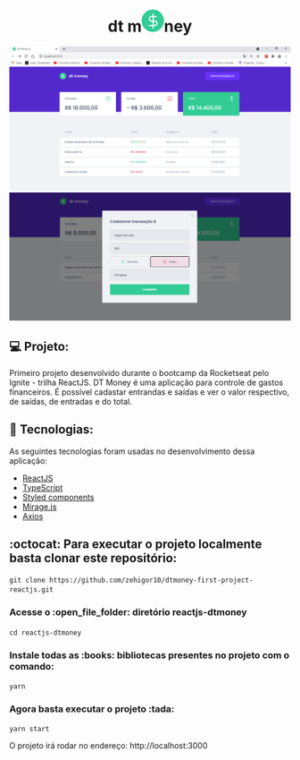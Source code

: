 
<h1 align="center">
dt m<img src="public/favicon.png">ney  </h1>

<img src="public/dt-money1.png">

<img src="public/dt-money2.png">

## 💻 Projeto:
Primeiro projeto desenvolvido durante o bootcamp da Rocketseat pelo Ignite - trilha ReactJS. 
DT Money é uma aplicação para controle de gastos financeiros. É possível cadastar entrandas e saídas e ver o valor respectivo, de saídas, de entradas e do total.

## 🚀 Tecnologias: 
<p>
    As seguintes tecnologias foram usadas no desenvolvimento dessa aplicação:
    <ul>
      <li><a href="https://pt-br.reactjs.org/">ReactJS</a></li>
      <li><a href="https://www.typescriptlang.org/">TypeScript</a></li>
      <li><a href="https://styled-components.com/">Styled components</a></li>
      <li><a href="https://miragejs.com/">Mirage.js</a></li>
      <li><a href="https://www.npmjs.com/package/axios/">Axios</a></li>
    </ul>
  </p>

## :octocat: Para executar o projeto localmente basta clonar este repositório: 

`git clone https://github.com/zehigor10/dtmoney-first-project-reactjs.git`

<h3> Acesse o :open_file_folder: diretório reactjs-dtmoney </h3>

`cd reactjs-dtmoney`

<h3> Instale todas as :books: bibliotecas presentes no projeto com o comando: </h3>

`yarn`

 <h3> Agora basta executar o projeto :tada: </h3>
 
 `yarn start`
 
O projeto irá rodar no endereço: <a> http://localhost:3000 </a> 
